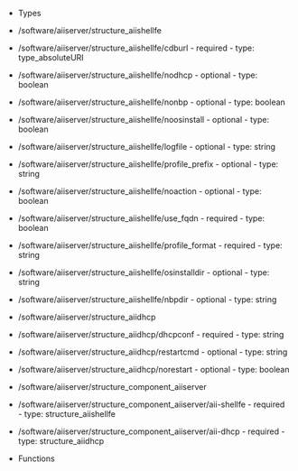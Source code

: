  - Types
  - /software/aiiserver/structure_aiishellfe
   - /software/aiiserver/structure_aiishellfe/cdburl
    - required
    - type: type_absoluteURI
   - /software/aiiserver/structure_aiishellfe/nodhcp
    - optional
    - type: boolean
   - /software/aiiserver/structure_aiishellfe/nonbp
    - optional
    - type: boolean
   - /software/aiiserver/structure_aiishellfe/noosinstall
    - optional
    - type: boolean
   - /software/aiiserver/structure_aiishellfe/logfile
    - optional
    - type: string
   - /software/aiiserver/structure_aiishellfe/profile_prefix
    - optional
    - type: string
   - /software/aiiserver/structure_aiishellfe/noaction
    - optional
    - type: boolean
   - /software/aiiserver/structure_aiishellfe/use_fqdn
    - required
    - type: boolean
   - /software/aiiserver/structure_aiishellfe/profile_format
    - required
    - type: string
   - /software/aiiserver/structure_aiishellfe/osinstalldir
    - optional
    - type: string
   - /software/aiiserver/structure_aiishellfe/nbpdir
    - optional
    - type: string
  - /software/aiiserver/structure_aiidhcp
   - /software/aiiserver/structure_aiidhcp/dhcpconf
    - required
    - type: string
   - /software/aiiserver/structure_aiidhcp/restartcmd
    - optional
    - type: string
   - /software/aiiserver/structure_aiidhcp/norestart
    - optional
    - type: boolean
  - /software/aiiserver/structure_component_aiiserver
   - /software/aiiserver/structure_component_aiiserver/aii-shellfe
    - required
    - type: structure_aiishellfe
   - /software/aiiserver/structure_component_aiiserver/aii-dhcp
    - required
    - type: structure_aiidhcp

 - Functions
